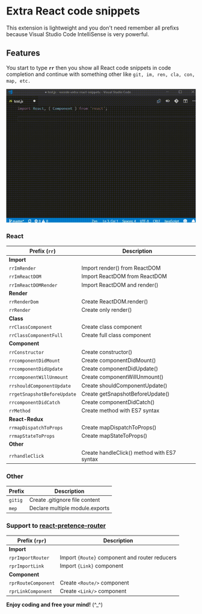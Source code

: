 # Extra React code snippets

This extension is lightweight and you don't need remember all prefixs because Visual Studio Code IntelliSense is very powerful.

## Features

You start to type **`rr`** then you show all React code snippets in code completion and continue with something other like `git, im, ren, cla, con, map, etc.`

![Demo](./images/demo.gif)

### React
|Prefix (`rr`)|Description|
|---|---|
|**Import**||
|`rrImRender`|Import render() from ReactDOM|
|`rrImReactDOM`|Import ReactDOM from ReactDOM|
|`rrImReactDOMRender`|Import ReactDOM and render()|
|**Render**||
|`rrRenderDom`|Create ReactDOM.render()|
|`rrRender`|Create only render()|
|**Class**||
|`rrClassComponent`|Create class component|
|`rrClassComponentFull`|Create full class component|
|**Component**||
|`rrConstructor`|Create constructor()|
|`rrcomponentDidMount`|Create componentDidMount()|
|`rrcomponentDidUpdate`|Create componentDidUpdate()|
|`rrcomponentWillUnmount`|Create componentWillUnmount()|
|`rrshouldComponentUpdate`|Create shouldComponentUpdate()|
|`rrgetSnapshotBeforeUpdate`|Create getSnapshotBeforeUpdate()|
|`rrcomponentDidCatch`|Create componentDidCatch()|
|`rrMethod`|Create method with ES7 syntax|
|**React-Redux**||
|`rrmapDispatchToProps`|Create mapDispatchToProps()|
|`rrmapStateToProps`|Create mapStateToProps()|
|**Other**||
|`rrhandleClick`|Create handleClick() method with ES7 syntax|

### Other
|Prefix|Description|
|---|---|
|`gitig`|Create .gitignore file content|
|`mep`|Declare multiple module.exports|

### Support to [react-pretence-router](https://www.npmjs.com/package/react-pretence-router)
|Prefix (`rpr`)|Description|
|---|---|
|**Import**||
|`rprImportRouter`|Import `{Route}` component and router reducers|
|`rprImportLink`|Import `{Link}` component|
|**Component**||
|`rprRouteComponent`|Create `<Route/>` component|
|`rprLinkComponent`|Create `<Link/>` component|

**Enjoy coding and free your mind!** (^_^)
